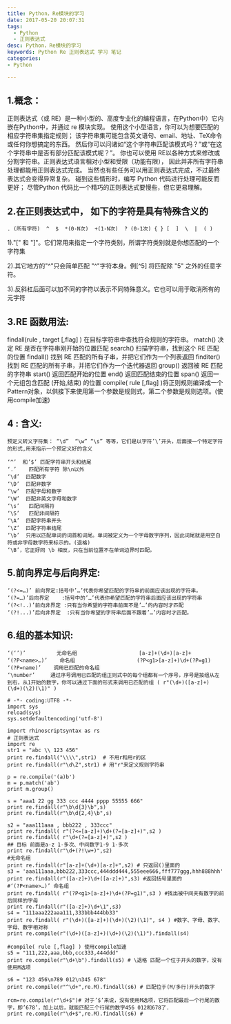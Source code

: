```yaml
---
title: Python，Re模块的学习
date: 2017-05-20 20:07:31
tags:
  - Python
  - 正则表达式
desc: Python，Re模块的学习
keywords: Python Re 正则表达式 学习 笔记
categories:
- Python

---
```




## 1.概念：

正则表达式（或 RE）是一种小型的、高度专业化的编程语言，在Python中）它内嵌在Python中，并通过 re 模块实现。
使用这个小型语言，你可以为想要匹配的相应字符串集指定规则；
该字符串集可能包含英文语句、email、地址、TeX命令或任何你想搞定的东西。
然后你可以问诸如“这个字符串匹配该模式吗？”或“在这个字符串中是否有部分匹配该模式呢？”。
你也可以使用 RE以各种方式来修改或分割字符串。正则表达式语言相对小型和受限（功能有限），
因此并非所有字符串处理都能用正则表达式完成。
当然也有些任务可以用正则表达式完成，不过最终表达式会变得异常复杂。
碰到这些情形时，编写 Python 代码进行处理可能反而更好；
尽管Python 代码比一个精巧的正则表达式要慢些，但它更易理解。
<!--more-->
## 2.在正则表达式中， 如下的字符是具有特殊含义的
```
. (所有字符)  ^  $  *(0-N次)  +(1-N次)  ? (0-1次) { } [  ]  \  |  ( ) 

```
1)."[" 和 "]"。它们常用来指定一个字符类别，所谓字符类别就是你想匹配的一个字符集

2).其它地方的"^"只会简单匹配 "^"字符本身。例[^5] 将匹配除 "5" 之外的任意字符。

3).反斜杠后面可以加不同的字符以表示不同特殊意义。它也可以用于取消所有的元字符


## 3.RE 函数用法:
   findall(rule , target [,flag] ) 在目标字符串中查找符合规则的字符串。
   match() 决定 RE 是否在字符串刚开始的位置匹配
   search() 扫描字符串，找到这个 RE 匹配的位置
   findall() 找到 RE 匹配的所有子串，并把它们作为一个列表返回
   finditer() 找到 RE 匹配的所有子串，并把它们作为一个迭代器返回
   group() 返回被 RE 匹配的字符串
   start() 返回匹配开始的位置
   end() 返回匹配结束的位置
   span() 返回一个元组包含匹配 (开始,结束) 的位置
   compile( rule [,flag] )将正则规则编译成一个Pattern对象，以供接下来使用第一个参数是规则式，第二个参数是规则选项。(使用compile加速)

## 4 : 含义:

	预定义转义字符集： “\d”  “\w” “\s” 等等，它们是以字符’\’开头，后面接一个特定字符的形式,用来指示一个预定义好的含义

	‘^’  和’$’ 匹配字符串开头和结尾
	‘.’    匹配所有字符 除\n以外
	‘\d’  匹配数字
	‘\D’  匹配非数字
	‘\w’  匹配字母和数字
	‘\W’  匹配非英文字母和数字
	‘\s’   匹配间隔符
	‘\S’   匹配非间隔符
	‘\A’  匹配字符串开头
	‘\Z’  匹配字符串结尾
	‘\b’  只用以匹配单词的词首和词尾。单词被定义为一个字母数字序列，因此词尾就是用空白符或非字母数字符来标示的。(退格)
	‘\B’，它正好同 \b 相反，只在当前位置不在单词边界时匹配。

## 5.前向界定与后向界定:

	‘(?<=…)’ 前向界定:括号中’…’代表你希望匹配的字符串的前面应该出现的字符串。
	‘(?=…)’后向界定    :括号中的’…’代表你希望匹配的字符串后面应该出现的字符串
	‘(?<!..)’前向非界定 :只有当你希望的字符串前面不是’…’的内容时才匹配
	‘(?!...)’后向非界定  :只有当你希望的字符串后面不跟着’…’内容时才匹配。

## 6.组的基本知识:
	‘(‘’)’          无命名组                    [a-z]+(\d+)[a-z]+
	‘(?P<name>…)’    命名组                    (?P<g1>[a-z]+)\d+(?P=g1)
	‘(?P=name)’    调用已匹配的命名组
	‘\number’     通过序号调用已匹配的组正则式中的每个组都有一个序号，序号是按组从左到右，从1开始的数字，你可以通过下面的形式来调用已匹配的组 ( r"(\d+)([a-z]+)(\d+)(\2)(\1)" )  

```
# -*- coding:UTF8 -*- 
import sys
reload(sys)
sys.setdefaultencoding('utf-8')

import rhinoscriptsyntax as rs
# 正则表达式
import re
str1 = "abc \\ 123 456"
print re.findall("\\\\",str1)  # 不用r和用r的区
print re.findall(r"\d\Z",str1) # 用"r"来定义规则字符串

p = re.compile('(a)b')
m = p.match('ab')
print m.group()

s = "aaa1 22 gg 333 ccc 4444 pppp 55555 666"
print re.findall(r"\b\d{3}\b",s)
print re.findall(r"\b\d{2,4}\b",s)

s2 = "aaa111aaa , bbb222 , 333ccc"
print re.findall( r"(?<=[a-z]+)\d+(?=[a-z]+)",s2 )
print re.findall( r"\d+(?=[a-z]+)",s2 )
## 目标 前面是a-z 1-多次、中间数字1-9 1-多次
print re.findall(r"\d+(?!\w+)",s2)
#无命名组
print re.findall(r"[a-z]+(\d+)[a-z]+",s2) # 只返回()里面的
s3 = 'aaa111aaa,bbb222,333ccc,444ddd444,555eee666,fff777ggg,hhh888hhh'
print re.findall(r"([a-z]+)\d+([a-z]+)",s3) #返回括号里面的
#‘(?P<name>…)’ 命名组
print re.findall( r"(?P<g1>[a-z]+)\d+(?P=g1)",s3 ) #找出被中间夹有数字的前后同样的字母
print re.findall(r"([a-z]+)\d+\1",s3)
s4 = "111aaa222aaa111,333bbb444bb33"
print re.findall( r"(\d+)([a-z]+)(\d+)(\2)(\1)", s4 ) #数字、字母、数字、字母、数字相对称
print re.compile(r"(\d+)([a-z]+)(\d+)(\2)(\1)").findall(s4)

#compile( rule [,flag] ) 使用compile加速
s5 = "111,222,aaa,bbb,ccc333,444ddd"
print re.compile(r"\d+\b").findall(s5) # \退格 匹配一个位于开头的数字，没有使用M选项

s6 = "123 456\n789 012\n345 678"
print re.compile(r"^\d+",re.M).findall(s6) # 匹配位于(M/多行)开头的数字

rcm=re.compile(r"\d+$")# 对于’$’来说，没有使用M选项，它将匹配最后一个行尾的数字，即’678’，加上以后，就能匹配三个行尾的数字456 012和678了.
print re.compile(r"\d+$",re.M).findall(s6) # 
```
